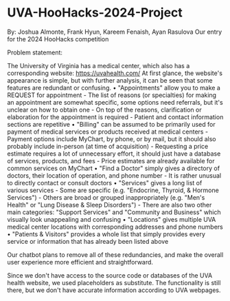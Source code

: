# UVA-HooHacks-2024-Project

By: Joshua Almonte, Frank Hyun, Kareem Fenaish, Ayan Rasulova
Our entry for the 2024 HooHacks competition

Problem statement:

The University of Virginia has a medical center, which also has a corresponding website: https://uvahealth.com/
At first glance, the website's appearance is simple, but with further analysis, it can be seen that some features are redundant or confusing.
• "Appointments" allow you to make a REQUEST for appointment
    - The list of reasons (or specialties) for making an appointment are somewhat specific, some options need referrals, but it's unclear on how to obtain one
    - On top of the reasons, clarification or elaboration for the appointment is required
    - Patient and contact information sections are repetitive
• "Billing" can be assumed to be primarily used for payment of medical services or products received at medical centers
    - Payment options include MyChart, by phone, or by mail, but it should also probably include in-person (at time of acquisition)
    - Requesting a price estimate requires a lot of unnecessary effort, it should just have a database of services, products, and fees
    - Price estimates are already available for common services on MyChart
• "Find a Doctor" simply gives a directory of doctors, their location of operation, and phone number
    - It is rather unusual to directly contact or consult doctors
• "Services" gives a long list of various services 
    - Some are specific (e.g. "Endocrine, Thyroid, & Hormone Services")
    - Others are broad or grouped inappropriately (e.g. "Men's Health" or "Lung Disease & Sleep Disorders")
    - There are also two other main categories: "Support Services" and "Community and Business" which visually look unappealing and confusing
• "Locations" gives multiple UVA medical center locations with corresponding addresses and phone numbers
• "Patients & Visitors" provides a whole list that simply provides every service or information that has already been listed above

Our chatbot plans to remove all of these redundancies, and make the overall user experience more efficient and straightforward.

Since we don't have access to the source code or databases of the UVA health website, we used placeholders as substitute.
The functionality is still there, but we don't have accurate information according to UVA webpages.